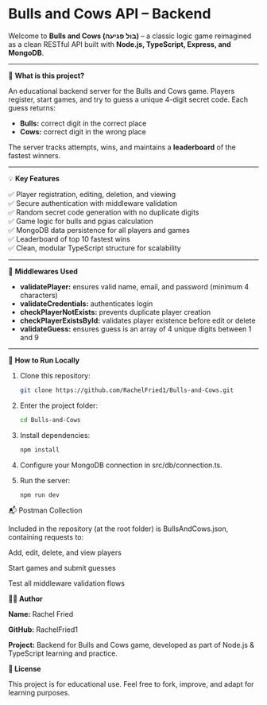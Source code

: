 # Bulls and Cows API – Backend

Welcome to **Bulls and Cows (בול פגיעה)** – a classic logic game reimagined as a clean RESTful API built with **Node.js, TypeScript, Express, and MongoDB**.

---

🎯 **What is this project?**

An educational backend server for the Bulls and Cows game. Players register, start games, and try to guess a unique 4-digit secret code. Each guess returns:

- **Bulls:** correct digit in the correct place  
- **Cows:** correct digit in the wrong place

The server tracks attempts, wins, and maintains a **leaderboard** of the fastest winners.

---

💡 **Key Features**

✅ Player registration, editing, deletion, and viewing  
✅ Secure authentication with middleware validation  
✅ Random secret code generation with no duplicate digits  
✅ Game logic for bulls and pgias calculation  
✅ MongoDB data persistence for all players and games  
✅ Leaderboard of top 10 fastest wins  
✅ Clean, modular TypeScript structure for scalability

---

🔧 **Middlewares Used**

- **validatePlayer:** ensures valid name, email, and password (minimum 4 characters)  
- **validateCredentials:** authenticates login  
- **checkPlayerNotExists:** prevents duplicate player creation  
- **checkPlayerExistsById:** validates player existence before edit or delete  
- **validateGuess:** ensures guess is an array of 4 unique digits between 1 and 9

---

🚀 **How to Run Locally**

1. Clone this repository:  
   ```bash
   git clone https://github.com/RachelFried1/Bulls-and-Cows.git
   
2. Enter the project folder:

    ```bash
    cd Bulls-and-Cows

3. Install dependencies:

    ```bash
    npm install
4. Configure your MongoDB connection in src/db/connection.ts.
5. Run the server:

    ```bash
    npm run dev

📬 Postman Collection

Included in the repository (at the root folder) is BullsAndCows.json, containing requests to:

Add, edit, delete, and view players

Start games and submit guesses

Test all middleware validation flows

**👩‍💻 Author**

**Name:** Rachel Fried

**GitHub:** RachelFried1

**Project:** Backend for Bulls and Cows game, developed as part of Node.js & TypeScript learning and practice.

**📜 License**

This project is for educational use. Feel free to fork, improve, and adapt for learning purposes.
